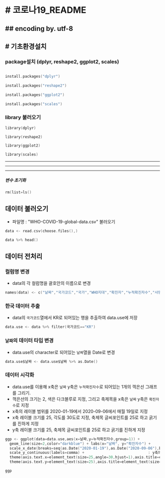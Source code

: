 # # 코로나19_README
## ## encoding by. utf-8

## # 기초환경설치
### package설치 (dplyr, reshape2, ggplot2, scales)

```c 

install.packages("dplyr")
    
install.packages("reshape2")
    
install.packages("ggplot2")
    
install.packages("scales")
```

### library 불러오기

```c
library(dplyr)

library(reshape2)

library(ggplot2)

library(scales)
```
---------------------------------------------
---------------------------------------------
---------------------------------------------
##### 변수 초기화
```c
rm(list=ls()
```

## 데이터 불러오기
+ 파일명 : "WHO-COVID-19-global-data.csv" 불러오기

```c
data <- read.csv(choose.files(),)   

data %>% head()
```


## 데이터 전처리

### 컬럼명 변경
+ data의 각 컬럼명을 괄호안의 이름으로 변경

```c
names(data) <- c("날짜","국가코드","국가","WHO지대","확진자","누적확진자수","사망자","누적사망자수")
```

### 한국 데이터 추출
+ data의 `국가코드`열에서 KR로 되어있는 행을 추출하여 data.use에 저장

```c
data.use <- data %>% filter(국가코드=="KR")
```

### `날짜`의 데이터 타입 변경
+ data.use의 character로 되어있는 `날짜`열을 Date로 변경

```c
data.use$날짜 <- data.use$날짜 %>% as.Date()
```

### 데이터 시각화
+ data.use를 이용해 x축은 `날짜` y축은 `누적확진자수`로 되어있는 1개의 꺽은선 그래프를 그리기.
+ 꺽은선의 크기는 2, 색은 다크블루로 지정, 그리고 축제목을 x축은 `날짜` y축은 `확진자수`로 지정
+ x축의 레이블 범위를 2020-01-19에서 2020-09-06에서 매월 19일로 지정
+ x축 레이블 크기를 25, 각도를 30도로 지정, 축제목 글씨포인트를 25로 하고 굵기를 진하게 지정 
+ y축 레이블 크기를 25, 축제목 글씨포인트를 25로 하고 굵기를 진하게 지정

```c
ggp <- ggplot(data=data.use,aes(x=날짜,y=누적확진자수,group=1)) +
  geom_line(size=2,color="darkblue") + labs(x="날짜", y="확진자수") +
  scale_x_date(breaks=seq(as.Date("2020-01-19"),as.Date("2020-09-06"),by="1 month")) +
  scale_y_continuous(labels=comma) +							 : y축의 레이블에 콤마를 찍어준다. 
  theme(axis.text.x=element_text(size=25,angle=30,hjust=1),axis.title=element_text(size=25,face="bold")) +
  theme(axis.text.y=element_text(size=25),axis.title=element_text(size=25,face="bold"))

ggp 
```













